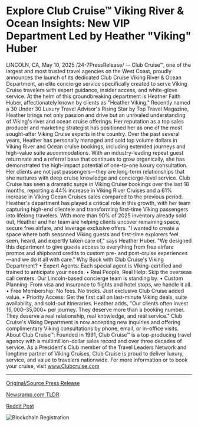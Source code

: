 # Explore Club Cruise™ Viking River & Ocean Insights: New VIP Department Led by Heather "Viking" Huber

LINCOLN, CA, May 10, 2025 /24-7PressRelease/ -- Club Cruise™, one of the largest and most trusted travel agencies on the West Coast, proudly announces the launch of its dedicated Club Cruise Viking River & Ocean Department, an elite concierge service specifically created to serve Viking Cruise travelers with expert guidance, insider access, and white-glove service.  At the helm of this groundbreaking department is Heather Faith Huber, affectionately known by clients as "Heather Viking." Recently named a 30 Under 30 Luxury Travel Advisor's Rising Star by Top Travel Magazine, Heather brings not only passion and drive but an unrivaled understanding of Viking's river and ocean cruise offerings. Her reputation as a top sales producer and marketing strategist has positioned her as one of the most sought-after Viking Cruise experts in the country.  Over the past several years, Heather has personally managed and sold top volume dollars in Viking River and Ocean cruise bookings, including extended journeys and high-value suite accommodations. With an industry-leading repeat guest return rate and a referral base that continues to grow organically, she has demonstrated the high-impact potential of one-to-one luxury consultation. Her clients are not just passengers—they are long-term relationships that she nurtures with deep cruise knowledge and concierge-level service.  Club Cruise has seen a dramatic surge in Viking Cruise bookings over the last 18 months, reporting a 44% increase in Viking River Cruises and a 61% increase in Viking Ocean Cruises sales compared to the previous period. Heather's department has played a critical role in this growth, with her team capturing high-end clientele and transforming first-time Viking passengers into lifelong travelers. With more than 90% of 2025 inventory already sold out, Heather and her team are helping clients uncover remaining space, secure free airfare, and leverage exclusive offers.  "I wanted to create a space where both seasoned Viking guests and first-time explorers feel seen, heard, and expertly taken care of," says Heather Huber. "We designed this department to give guests access to everything from free airfare promos and shipboard credits to custom pre- and post-cruise experiences—and we do it all with care."  Why Book with Club Cruise's Viking Department? • Expert Agents: Each special agent is Viking-certified and trained to anticipate your needs. • Real People, Real Help: Skip the overseas call centers. Our Lincoln-based concierge team is standing by. • Custom Planning: From visa and insurance to flights and hotel stops, we handle it all. • Free Membership: No fees. No tricks. Just exclusive Club Cruise added value. • Priority Access: Get the first call on last-minute Viking deals, suite availability, and sold-out itineraries.  Heather adds, "Our clients often invest $15,000–$35,000+ per journey. They deserve more than a booking number. They deserve a real relationship, real knowledge, and real service."  Club Cruise's Viking Department is now accepting new inquiries and offering complimentary Viking consultations by phone, email, or in-office visits.  About Club Cruise™:  Founded in 1991, Club Cruise™ is a top-producing travel agency with a multimillion-dollar sales record and over three decades of service. As a President's Club member of the Travel Leaders Network and longtime partner of Viking Cruises, Club Cruise is proud to deliver luxury, service, and value to travelers nationwide.  For more information or to book your cruise, visit www.Clubcruise.com 

---

[Original/Source Press Release](https://www.24-7pressrelease.com/press-release/522661/explore-club-cruise-viking-river-ocean-insights-new-vip-department-led-by-heather-viking-huber)
                    

[Newsramp.com TLDR](https://newsramp.com/curated-news/club-cruisetm-launches-elite-viking-department-led-by-top-luxury-travel-advisor-heather-faith-huber/96afeec722b94e0e2e8a5134034b1a9a) 

 



[Reddit Post](https://www.reddit.com/r/Business_NewsRamp/comments/1kj4htf/club_cruise_launches_elite_viking_department_led/) 



![Blockchain Registration](https://cdn.newsramp.app/24-7PressRelease/qrcode/255/10/roamswcs.webp)